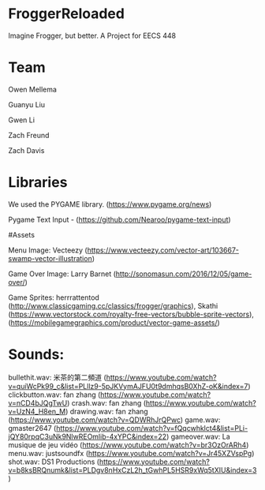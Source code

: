 # FroggerReloaded
Imagine Frogger, but better. A Project for EECS 448

# Team
Owen Mellema

Guanyu Liu

Gwen Li

Zach Freund

Zach Davis

# Libraries

We used the PYGAME library. (https://www.pygame.org/news)

Pygame Text Input - (https://github.com/Nearoo/pygame-text-input)

#Assets

Menu Image: Vecteezy (https://www.vecteezy.com/vector-art/103667-swamp-vector-illustration)

Game Over Image: Larry Barnet (http://sonomasun.com/2016/12/05/game-over/)

Game Sprites: herrrattentod (http://www.classicgaming.cc/classics/frogger/graphics), Skathi (https://www.vectorstock.com/royalty-free-vectors/bubble-sprite-vectors), (https://mobilegamegraphics.com/product/vector-game-assets/)

# Sounds: 
bullethit.wav: 米茶的第二頻道 (https://www.youtube.com/watch?v=quiWcPk99_c&list=PLllz9-5pJKVymAJFU0t9dmhqsB0XhZ-oK&index=7)
clickbutton.wav: fan zhang (https://www.youtube.com/watch?v=nCD4bJQgTwU)
crash.wav: fan zhang (https://www.youtube.com/watch?v=UzN4_H8en_M)
drawing.wav: fan zhang (https://www.youtube.com/watch?v=QDWRhJrQPwc)
game.wav: gmaster2647 (https://www.youtube.com/watch?v=fQqcwhklct4&list=PLi-jQY80rpqC3uNk9NlwREOmlib-4xYPC&index=22)
gameover.wav: La musique de jeu vidéo (https://www.youtube.com/watch?v=br3OzOrARh4)
menu.wav: justsoundfx (https://www.youtube.com/watch?v=Jr45XZVspPg)
shot.wav: DS1 Productions (https://www.youtube.com/watch?v=b8ksBRQnumk&list=PLDgv8nHxCzL2h_tGwhPL5HSR9xWq5tXIU&index=3)

